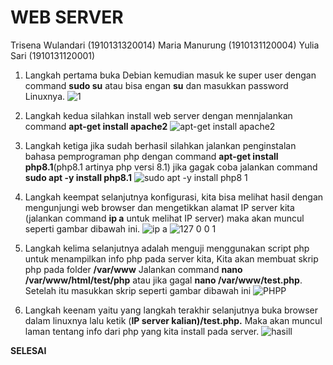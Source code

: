 # WEB SERVER 
Trisena Wulandari (1910131320014)
Maria Manurung (1910131120004)
Yulia Sari (1910131120001)

1. Langkah pertama buka Debian kemudian masuk ke super user dengan command **sudo su** atau bisa engan **su** dan masukkan password Linuxnya.
![1](https://user-images.githubusercontent.com/112459285/198181907-9c7d2814-81c5-4e28-9121-4347d7279889.png)


2. Langkah kedua silahkan install web server dengan mennjalankan command **apt-get install apache2**
![apt-get install apache2](https://user-images.githubusercontent.com/112459285/198181944-8c9fe916-f132-490b-83ec-8664065a4ad5.png)


3. Langkah ketiga jika sudah berhasil silahkan jalankan penginstalan bahasa pemprograman php dengan command **apt-get install php8.1**(php8.1 artinya php versi 8.1) jika gagak coba jalankan command **sudo apt -y install php8.1**
![sudo apt -y install php8 1](https://user-images.githubusercontent.com/112459285/198183112-cf5f3d5c-2429-4823-a81b-8db46d3d8040.png)


4. Langkah keempat selanjutnya konfigurasi, kita bisa melihat hasil dengan mengunjungi web browser dan mengetikkan alamat IP server kita (jalankan command **ip a** untuk melihat IP server) maka akan muncul seperti gambar dibawah ini.
![ip a](https://user-images.githubusercontent.com/112459285/198181985-b830246d-f9aa-4c53-83ac-f5695abd3366.png) 
![127 0 0 1](https://user-images.githubusercontent.com/112459285/198182282-10c652f6-d1fb-4db4-942d-412e5fa2f52c.png)



5. Langkah kelima selanjutnya adalah  menguji menggunakan script php untuk menampilkan info php pada server kita, Kita akan membuat skrip php pada folder **/var/www**  Jalankan command **nano /var/www/html/test/php** atau jika gagal **nano /var/www/test.php**. Setelah itu masukkan skrip seperti gambar dibawah ini 
![PHPP](https://user-images.githubusercontent.com/112459285/198182414-044328f0-e903-45ab-8fbf-ddb705c1e06f.png)

6. Langkah keenam yaitu yang langkah terakhir selanjutnya buka browser dalam linuxnya lalu ketik (**IP server kalian)/test.php.** Maka akan muncul laman tentang info dari php yang kita install pada server. 
![hasill](https://user-images.githubusercontent.com/112459285/198182948-cf185910-0a2d-48c6-8268-555c0578129e.png)


**SELESAI**
